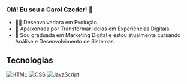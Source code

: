 ### Olá! Eu sou a Carol Czeder! 🧏

- 👩‍💻 Desenvolvedora em Evolução.
- 🎯 Apaixonada por Transformar Ideias em Experiências Digitais.
- 🔭 Sou graduada em Marketing Digital e estou atualmente cursando Análise e Desenvolvimento de Sistemas.
## Tecnologias
[![HTML](https://img.shields.io/badge/-HTML-ccb0ab?style=for-the-badge&logo=html5&logoColor=1b1b1b)](#)
[![CSS](https://img.shields.io/badge/-CSS-ccb0ab?style=for-the-badge&logo=css3&logoColor=1b1b1b)](#)
[![JavaScript](https://img.shields.io/badge/-JavaScript-ccb0ab?style=for-the-badge&logo=javascript&logoColor=1b1b1b)](#)
